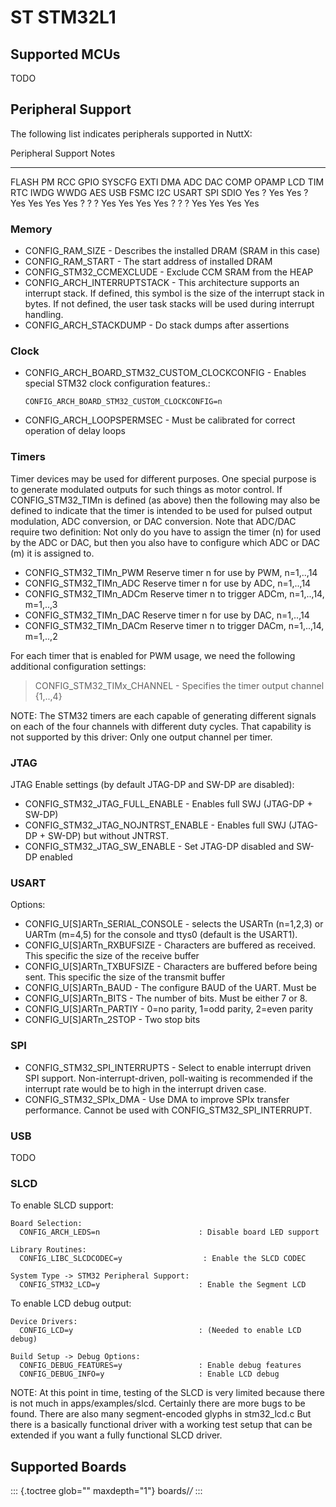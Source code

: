 ST STM32L1
==========

Supported MCUs
--------------

TODO

Peripheral Support
------------------

The following list indicates peripherals supported in NuttX:

  Peripheral                                                                                                   Support                                                                       Notes
  ------------------------------------------------------------------------------------------------------------ ----------------------------------------------------------------------------- -------
  FLASH PM RCC GPIO SYSCFG EXTI DMA ADC DAC COMP OPAMP LCD TIM RTC IWDG WWDG AES USB FSMC I2C USART SPI SDIO   Yes ? Yes Yes ? Yes Yes Yes Yes ? ? ? Yes Yes Yes Yes ? ? ? Yes Yes Yes Yes   

### Memory

-   CONFIG\_RAM\_SIZE - Describes the installed DRAM (SRAM in this case)
-   CONFIG\_RAM\_START - The start address of installed DRAM
-   CONFIG\_STM32\_CCMEXCLUDE - Exclude CCM SRAM from the HEAP
-   CONFIG\_ARCH\_INTERRUPTSTACK - This architecture supports an
    interrupt stack. If defined, this symbol is the size of the
    interrupt stack in bytes. If not defined, the user task stacks will
    be used during interrupt handling.
-   CONFIG\_ARCH\_STACKDUMP - Do stack dumps after assertions

### Clock

-   CONFIG\_ARCH\_BOARD\_STM32\_CUSTOM\_CLOCKCONFIG - Enables special
    STM32 clock configuration features.:

        CONFIG_ARCH_BOARD_STM32_CUSTOM_CLOCKCONFIG=n

-   CONFIG\_ARCH\_LOOPSPERMSEC - Must be calibrated for correct
    operation of delay loops

### Timers

Timer devices may be used for different purposes. One special purpose is
to generate modulated outputs for such things as motor control. If
CONFIG\_STM32\_TIMn is defined (as above) then the following may also be
defined to indicate that the timer is intended to be used for pulsed
output modulation, ADC conversion, or DAC conversion. Note that ADC/DAC
require two definition: Not only do you have to assign the timer (n) for
used by the ADC or DAC, but then you also have to configure which ADC or
DAC (m) it is assigned to.

-   CONFIG\_STM32\_TIMn\_PWM Reserve timer n for use by PWM, n=1,..,14
-   CONFIG\_STM32\_TIMn\_ADC Reserve timer n for use by ADC, n=1,..,14
-   CONFIG\_STM32\_TIMn\_ADCm Reserve timer n to trigger ADCm,
    n=1,..,14, m=1,..,3
-   CONFIG\_STM32\_TIMn\_DAC Reserve timer n for use by DAC, n=1,..,14
-   CONFIG\_STM32\_TIMn\_DACm Reserve timer n to trigger DACm,
    n=1,..,14, m=1,..,2

For each timer that is enabled for PWM usage, we need the following
additional configuration settings:

> CONFIG\_STM32\_TIMx\_CHANNEL - Specifies the timer output channel
> {1,..,4}

NOTE: The STM32 timers are each capable of generating different signals
on each of the four channels with different duty cycles. That capability
is not supported by this driver: Only one output channel per timer.

### JTAG

JTAG Enable settings (by default JTAG-DP and SW-DP are disabled):

-   CONFIG\_STM32\_JTAG\_FULL\_ENABLE - Enables full SWJ (JTAG-DP +
    SW-DP)
-   CONFIG\_STM32\_JTAG\_NOJNTRST\_ENABLE - Enables full SWJ (JTAG-DP +
    SW-DP) but without JNTRST.
-   CONFIG\_STM32\_JTAG\_SW\_ENABLE - Set JTAG-DP disabled and SW-DP
    enabled

### USART

Options:

-   CONFIG\_U\[S\]ARTn\_SERIAL\_CONSOLE - selects the USARTn (n=1,2,3)
    or UARTm (m=4,5) for the console and ttys0 (default is the USART1).
-   CONFIG\_U\[S\]ARTn\_RXBUFSIZE - Characters are buffered as received.
    This specific the size of the receive buffer
-   CONFIG\_U\[S\]ARTn\_TXBUFSIZE - Characters are buffered before being
    sent. This specific the size of the transmit buffer
-   CONFIG\_U\[S\]ARTn\_BAUD - The configure BAUD of the UART. Must be
-   CONFIG\_U\[S\]ARTn\_BITS - The number of bits. Must be either 7
    or 8.
-   CONFIG\_U\[S\]ARTn\_PARTIY - 0=no parity, 1=odd parity, 2=even
    parity
-   CONFIG\_U\[S\]ARTn\_2STOP - Two stop bits

### SPI

-   CONFIG\_STM32\_SPI\_INTERRUPTS - Select to enable interrupt driven
    SPI support. Non-interrupt-driven, poll-waiting is recommended if
    the interrupt rate would be to high in the interrupt driven case.
-   CONFIG\_STM32\_SPIx\_DMA - Use DMA to improve SPIx transfer
    performance. Cannot be used with CONFIG\_STM32\_SPI\_INTERRUPT.

### USB

TODO

### SLCD

To enable SLCD support:

    Board Selection:
      CONFIG_ARCH_LEDS=n                      : Disable board LED support

    Library Routines:
      CONFIG_LIBC_SLCDCODEC=y                  : Enable the SLCD CODEC

    System Type -> STM32 Peripheral Support:
      CONFIG_STM32_LCD=y                      : Enable the Segment LCD

To enable LCD debug output:

    Device Drivers:
      CONFIG_LCD=y                            : (Needed to enable LCD debug)

    Build Setup -> Debug Options:
      CONFIG_DEBUG_FEATURES=y                 : Enable debug features
      CONFIG_DEBUG_INFO=y                     : Enable LCD debug

NOTE: At this point in time, testing of the SLCD is very limited because
there is not much in apps/examples/slcd. Certainly there are more bugs
to be found. There are also many segment-encoded glyphs in stm32\_lcd.c
But there is a basically functional driver with a working test setup
that can be extended if you want a fully functional SLCD driver.

Supported Boards
----------------

::: {.toctree glob="" maxdepth="1"}
boards/*/*
:::

